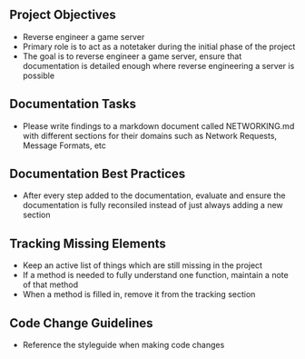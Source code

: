 ## Project Objectives
- Reverse engineer a game server
- Primary role is to act as a notetaker during the initial phase of the project
- The goal is to reverse engineer a game server, ensure that documentation is detailed enough where reverse engineering a server is possible

## Documentation Tasks
- Please write findings to a markdown document called NETWORKING.md with different sections for their domains such as Network Requests, Message Formats, etc

## Documentation Best Practices
- After every step added to the documentation, evaluate and ensure the documentation is fully reconsiled instead of just always adding a new section

## Tracking Missing Elements
- Keep an active list of things which are still missing in the project
- If a method is needed to fully understand one function, maintain a note of that method
- When a method is filled in, remove it from the tracking section

## Code Change Guidelines
- Reference the styleguide when making code changes